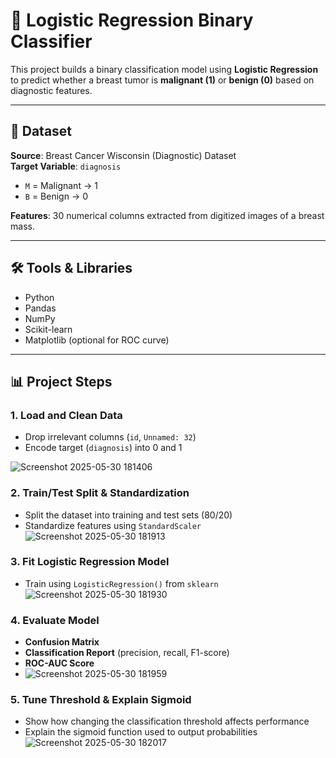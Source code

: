 # 🧠 Logistic Regression Binary Classifier

This project builds a binary classification model using **Logistic Regression** to predict whether a breast tumor is **malignant (1)** or **benign (0)** based on diagnostic features.

---

## 📁 Dataset

**Source**: Breast Cancer Wisconsin (Diagnostic) Dataset  
**Target Variable**: `diagnosis`  
- `M` = Malignant → 1  
- `B` = Benign → 0  

**Features**: 30 numerical columns extracted from digitized images of a breast mass.

---

## 🛠️ Tools & Libraries

- Python
- Pandas
- NumPy
- Scikit-learn
- Matplotlib (optional for ROC curve)

---

## 📊 Project Steps

### 1. Load and Clean Data
- Drop irrelevant columns (`id`, `Unnamed: 32`)
- Encode target (`diagnosis`) into 0 and 1
  
![Screenshot 2025-05-30 181406](https://github.com/user-attachments/assets/7e30df4d-33a1-448e-8a22-c27072a1fe56)

### 2. Train/Test Split & Standardization
- Split the dataset into training and test sets (80/20)
- Standardize features using `StandardScaler`
  ![Screenshot 2025-05-30 181913](https://github.com/user-attachments/assets/850a11ca-3acb-4b7e-a22b-0e00c003fe7b)

### 3. Fit Logistic Regression Model
- Train using `LogisticRegression()` from `sklearn`
  ![Screenshot 2025-05-30 181930](https://github.com/user-attachments/assets/93d1cb8f-ec55-4442-8684-e56c7b62c9d5)

### 4. Evaluate Model
- **Confusion Matrix**
- **Classification Report** (precision, recall, F1-score)
- **ROC-AUC Score**
- ![Screenshot 2025-05-30 181959](https://github.com/user-attachments/assets/6f3297df-b170-48c0-b1d4-244a8a80dc5d)


### 5. Tune Threshold & Explain Sigmoid
- Show how changing the classification threshold affects performance
- Explain the sigmoid function used to output probabilities
![Screenshot 2025-05-30 182017](https://github.com/user-attachments/assets/01b71f52-2474-4ef8-ad4a-7107c84d8094)



